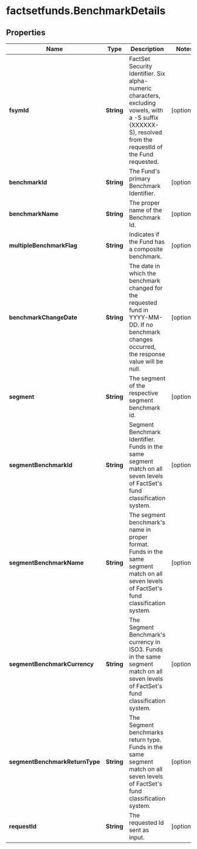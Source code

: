 # factsetfunds.BenchmarkDetails

## Properties

Name | Type | Description | Notes
------------ | ------------- | ------------- | -------------
**fsymId** | **String** | FactSet Security Identifier. Six alpha-numeric characters, excluding vowels, with a -S suffix (XXXXXX-S), resolved from the requestId of the Fund requested. | [optional] 
**benchmarkId** | **String** | The Fund&#39;s primary Benchmark Identifier. | [optional] 
**benchmarkName** | **String** | The proper name of the Benchmark Id. | [optional] 
**multipleBenchmarkFlag** | **String** | Indicates if the Fund has a composite benchmark. | [optional] 
**benchmarkChangeDate** | **String** | The date in which the benchmark changed for the requested fund in YYYY-MM-DD. If no benchmark changes occurred, the response value will be null. | [optional] 
**segment** | **String** | The segment of the respective segment benchmark id. | [optional] 
**segmentBenchmarkId** | **String** | Segment Benchmark Identifier. Funds in the same segment match on all seven levels of FactSet&#39;s fund classification system. | [optional] 
**segmentBenchmarkName** | **String** | The segment benchmark&#39;s name in proper format. Funds in the same segment match on all seven levels of FactSet&#39;s fund classification system. | [optional] 
**segmentBenchmarkCurrency** | **String** | The Segment Benchmark&#39;s currency in ISO3. Funds in the same segment match on all seven levels of FactSet&#39;s fund classification system. | [optional] 
**segmentBenchmarkReturnType** | **String** | The Segment benchmarks return type. Funds in the same segment match on all seven levels of FactSet&#39;s fund classification system. | [optional] 
**requestId** | **String** | The requested Id sent as input. | [optional] 


